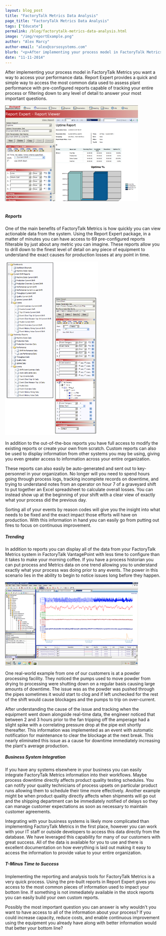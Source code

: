 ```yaml
---
layout: blog_post
title: "FactoryTalk Metrics Data Analysis"
page_title: "FactoryTalk Metrics Data Analysis"
tags: ["Educate"]
permalink: /blog/factorytalk-metrics-data-analysis.html
image: "/img/reportExample.png"
author: "Alex Marcy"
author-email: "alex@corsosystems.com"
blurb: "<p>After implementing your process model in FactoryTalk Metrics you want a way to access your performance data. Report Expert provides a quick and simple way to access the most common data used to assess plant performance with pre-configured reports capable of tracking your entire process or filtering down to any level of detail to answer your most important questions.</p>"
date: "11-11-2014"
---
```


<p>After implementing your process model in FactoryTalk Metrics you want a way to access your performance data. Report Expert provides a quick and simple way to access the most common data used to assess plant performance with pre-configured reports capable of tracking your entire process or filtering down to any level of detail to answer your most important questions.</p>

<img src="/img/reportExample.png" width="430px"/>
<br/>
<br/>

<h5><b>Reports</b></h5>
<p>One of the main benefits of FactoryTalk Metrics is how quickly you can view actionable data from the system. Using the Report Expert package, in a matter of minutes you can have access to 69 pre-configured reports filterable by just about any metric you can imagine. These reports allow you to drill down to the finest level of detail on any piece of equipment to understand the exact causes for production losses at any point in time.</p>
<img src="/img/reportTree.png" width="300px"/>

<p>In addition to the out-of-the-box reports you have full access to modify the existing reports or create your own from scratch. Custom reports can also be used to display information from other systems you may be using, giving you even greater access to information across your entire organization.</p>

<p>These reports can also easily be auto-generated and sent out to key-personnel in your organization. No longer will you need to spend hours going through process logs, tracking incomplete records on downtime, and trying to understand notes from an operator on hour 7 of a graveyard shift to put together an Excel spreadsheet to calculate overall losses. You can instead show up at the beginning of your shift with a clear view of exactly what your process did the previous day.</p>

<p>Sorting all of your events by reason codes will give you the insight into what needs to be fixed and the exact impact those efforts will have on production. With this information in hand you can easily go from putting out fires to focus on continuous improvement.</p>

<h5><b>Trending</b></h5>
<p>In addition to reports you can display all of the data from your FactoryTalk Metrics system in FactoryTalk VantagePoint with less time to configure than it takes to make your morning coffee. If you have a process historian you can put process and Metrics data on one trend allowing you to understand exactly what your process was doing prior to any events. The power in this scenario lies in the ability to begin to notice issues long before they happen.</p>
<img src="/img/vantagePointScreen.png" width="430px"/>

<p>One real-world example from one of our customers is at a powder processing facility. They noticed the pumps used to move powder from drying to processing were shutting down on a regular basis causing large amounts of downtime. The issue was as the powder was pushed through the pipes sometimes it would start to clog and if left unchecked for the rest of the shift would cause blockages and the pumps to trip on over-current.</p>

<p>After understanding the cause of the issue and tracking when the equipment went down alongside real-time data, the engineer noticed that between 2 and 3 hours prior to the fan tripping off the amperage had a slight spike with a correlating pressure drop at the pipe exit shortly thereafter. This information was implemented as an event with automatic notification for maintenance to clear the blockage at the next break. This nearly eliminated this issue as a cause for downtime immediately increasing the plant's average production.</p>

<h5><b>Business System Integration</b></h5>
<p>If you have any systems elsewhere in your business you can easily integrate FactoryTalk Metrics information into their workflows. Maybe process downtime directly affects product quality testing schedules. You can notify your quality technicians of process upsets on particular product runs allowing them to schedule their time more effectively. Another example might be when product quality directly affects when shipments will go out and the shipping department can be immediately notified of delays so they can manage customer expectations as soon as necessary to maintain customer agreements.</p>

<p>Integrating with your business systems is likely more complicated than implementing FactoryTalk Metrics in the first place, however you can work with your IT staff or outside developers to access this data directly from the database. We have leveraged this capability for many of our customers with great success. All of the data is available for you to use and there is excellent documentation on how everything is laid out making it easy to access the information to provide value to your entire organization.</p>

<h5><b>T-Minus Time to Success</b></h5>
<p>Implementing the reporting and analysis tools for FactoryTalk Metrics is a very quick process. Using the pre-built reports in Report Expert gives you access to the most common pieces of information used to impact your bottom line. If something is not immediately available in the stock reports you can easily build your own custom reports.</p>

<p>Possibly the most important question you can answer is why wouldn't you want to have access to all of the information about your process? If you could increase capacity, reduce costs, and enable continuous improvement using the equipment you already have along with better information would that better your bottom line?</p>

